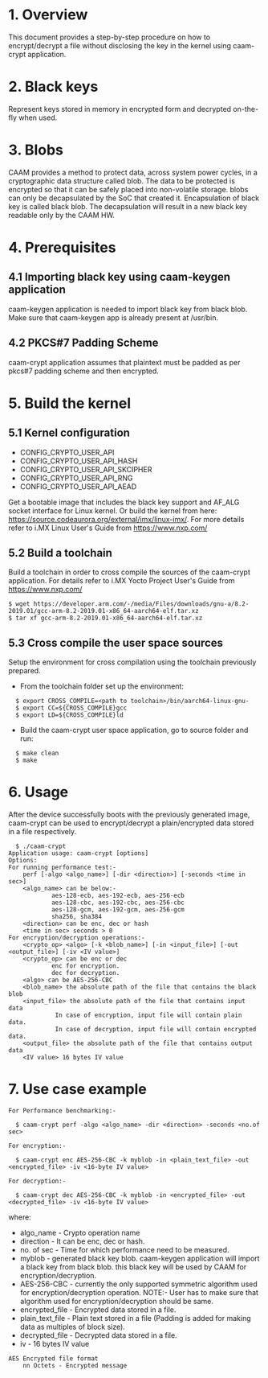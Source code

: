 # 1. Overview
This document provides a step-by-step procedure on how to encrypt/decrypt a file without disclosing the key in the kernel using caam-crypt application.

# 2. Black keys
Represent keys stored in memory in encrypted form and decrypted on-the-fly when used.

# 3. Blobs
CAAM provides a method to protect data, across system power cycles, in a cryptographic data structure called blob. The data to be protected is encrypted so that it can be safely placed into non-volatile storage. blobs can only be decapsulated by the SoC that created it.
Encapsulation of black key is called black blob. The decapsulation will result in a new black key readable only by the CAAM HW.


# 4. Prerequisites

## 4.1 Importing black key using caam-keygen application
caam-keygen application is needed to import black key from black blob. Make sure that caam-keygen app is already present at /usr/bin.

## 4.2 PKCS#7 Padding Scheme
caam-crypt application assumes that plaintext must be padded as per pkcs#7 padding scheme and then encrypted.

# 5. Build the kernel

## 5.1 Kernel configuration
- CONFIG_CRYPTO_USER_API
- CONFIG_CRYPTO_USER_API_HASH
- CONFIG_CRYPTO_USER_API_SKCIPHER
- CONFIG_CRYPTO_USER_API_RNG
- CONFIG_CRYPTO_USER_API_AEAD

Get a bootable image that includes the black key support and AF_ALG socket interface for Linux kernel. Or build the kernel from here: https://source.codeaurora.org/external/imx/linux-imx/. For more details refer to i.MX Linux User's Guide from https://www.nxp.com/


## 5.2 Build a toolchain
Build a toolchain in order to cross compile the sources of the caam-crypt application. For details refer to i.MX Yocto Project User's Guide from https://www.nxp.com/

```
$ wget https://developer.arm.com/-/media/Files/downloads/gnu-a/8.2-2019.01/gcc-arm-8.2-2019.01-x86_64-aarch64-elf.tar.xz
$ tar xf gcc-arm-8.2-2019.01-x86_64-aarch64-elf.tar.xz
```

## 5.3 Cross compile the user space sources
Setup the environment for cross compilation using the toolchain previously prepared.

- From the toolchain folder set up the environment:

```
  $ export CROSS_COMPILE=<path to toolchain>/bin/aarch64-linux-gnu-
  $ export CC=${CROSS_COMPILE}gcc
  $ export LD=${CROSS_COMPILE}ld
```
- Build the caam-crypt user space application, go to source folder and run:

```
  $ make clean
  $ make
```

# 6. Usage
After the device successfully boots with the previously generated image,
caam-crypt can be used to encrypt/decrypt a plain/encrypted data stored in a file
respectively.

```
  $ ./caam-crypt
Application usage: caam-crypt [options]
Options:
For running performance test:-
	perf [-algo <algo_name>] [-dir <direction>] [-seconds <time in sec>]
	<algo_name> can be below:-
			aes-128-ecb, aes-192-ecb, aes-256-ecb
			aes-128-cbc, aes-192-cbc, aes-256-cbc
			aes-128-gcm, aes-192-gcm, aes-256-gcm
			sha256, sha384
	<direction> can be enc, dec or hash
	<time in sec> seconds > 0
For encryption/decryption operations:-
	<crypto_op> <algo> [-k <blob_name>] [-in <input_file>] [-out <output_file>] [-iv <IV value>]
	<crypto_op> can be enc or dec
		    enc for encryption.
		    dec for decryption.
	<algo> can be AES-256-CBC
	<blob_name> the absolute path of the file that contains the black blob
	<input_file> the absolute path of the file that contains input data
		     In case of encryption, input file will contain plain data.
		     In case of decryption, input file will contain encrypted data.
	<output_file> the absolute path of the file that contains output data
	<IV value> 16 bytes IV value
```

# 7. Use case example

```
For Performance benchmarking:-

  $ caam-crypt perf -algo <algo_name> -dir <direction> -seconds <no.of sec>

For encryption:-

  $ caam-crypt enc AES-256-CBC -k myblob -in <plain_text_file> -out <encrypted_file> -iv <16-byte IV value>

For decryption:-

  $ caam-crypt dec AES-256-CBC -k myblob -in <encrypted_file> -out <decrypted_file> -iv <16-byte IV value>
```

where:

- algo_name - Crypto operation name
- direction - It can be enc, dec or hash.
- no. of sec - Time for which performance need to be measured.
- myblob - generated black key blob. caam-keygen application will import a black key from black blob. this black key will be used by CAAM for encryption/decryption.
- AES-256-CBC - currently the only supported symmetric algorithm used for encryption/decryption operation.
		NOTE:- User has to make sure that algorithm used for encryption/decryption should be same.
- encrypted_file - Encrypted data stored in a file.
- plain_text_file - Plain text stored in a file (Padding is added for making
		    data as multiples of block size).
- decrypted_file - Decrypted data stored in a file.
- iv - 16 bytes IV value
```
AES Encrypted file format
	nn Octets - Encrypted message
```
